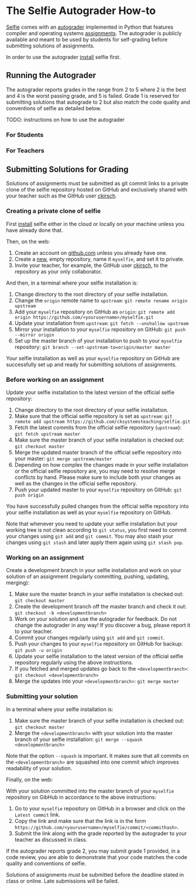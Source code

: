 # The Selfie Autograder How-to

[Selfie](http://selfie.cs.uni-salzburg.at) comes with an [autograder](self.py) implemented in Python that features compiler and operating systems [assignments](assignments). The autograder is publicly available and meant to be used by students for self-grading before submitting solutions of assignments.

In order to use the autograder [install](../README.md) selfie first.

## Running the Autograder

The autograder reports grades in the range from 2 to 5 where 2 is the best and 4 is the worst passing grade, and 5 is failed. Grade 1 is reserved for submitting solutions that autograde to 2 but also match the code quality and conventions of selfie as detailed below.

TODO: instructions on how to use the autograder

### For Students

### For Teachers

## Submitting Solutions for Grading

Solutions of assignments must be submitted as git commit links to a private clone of the selfie repository hosted on GitHub and exclusively shared with your teacher such as the GitHub user [ckirsch](https://github.com/ckirsch).

### Creating a private clone of selfie

First [install](../README.md) selfie either in the cloud or locally on your machine unless you have already done that.

Then, on the web:

1. Create an account on [github.com](https://github.com) unless you already have one.
2. Create a [new](https://github.com/new), empty repository, name it `myselfie`, and set it to private.
3. Invite your teacher, for example, the GitHub user [ckirsch](https://github.com/ckirsch), to the repository as your only collaborator.

And then, in a terminal where your selfie installation is:

1. Change directory to the root directory of your selfie installation.
2. Change the `origin` remote name to `upstream`: `git remote rename origin upstream`
3. Add your `myselfie` repository on GitHub as `origin`: `git remote add origin https://github.com/<yourusername>/myselfie.git`
4. Update your installation from `upstream`: `git fetch --unshallow upstream`
5. Mirror your installation to your `myselfie` repository on GitHub: `git push --mirror origin`
6. Set up the master branch of your installation to push to your `myselfie` repository: `git branch --set-upstream-to=origin/master master`

Your selfie installation as well as your `myselfie` repository on GitHub are successfully set up and ready for submitting solutions of assignments.

### Before working on an assignment

Update your selfie installation to the latest version of the official selfie repository:

1. Change directory to the root directory of your selfie installation.
2. Make sure that the official selfie repository is set as `upstream`: `git remote add upstream https://github.com/cksystemsteaching/selfie.git`
3. Fetch the latest commits from the official selfie repository (`upstream`): `git fetch upstream master`
4. Make sure the master branch of your selfie installation is checked out: `git checkout master`
5. Merge the updated master branch of the official selfie repository into your master: `git merge upstream/master`
6. Depending on how complex the changes made in your selfie installation or the official selfie repository are, you may need to resolve merge conflicts by hand. Please make sure to include both your changes as well as the changes in the official selfie repository.
7. Push your updated master to your `myselfie` repository on GitHub: `git push origin`

You have successfully pulled changes from the official selfie repository into your selfie installation as well as your `myselfie` repository on GitHub.

Note that whenever you need to update your selfie installation but your working tree is not clean according to `git status`, you first need to commit your changes using `git add` and `git commit`. You may also stash your changes using `git stash` and later apply them again using `git stash pop`.

### Working on an assignment

Create a development branch in your selfie installation and work on your solution of an assignment (regularly committing, pushing, updating, merging):

1. Make sure the master branch in your selfie installation is checked out: `git checkout master`
2. Create the development branch off the master branch and check it out: `git checkout -b <developmentbranch>`
3. Work on your solution and use the autograder for feedback. Do not change the autograder in any way! If you discover a bug, please report it to your teacher.
4. Commit your changes regularly using `git add` and `git commit`.
5. Push your changes to your `myselfie` repository on GitHub for backup: `git push -u origin`
6. Update your selfie installation to the latest version of the official selfie repository regularly using the above instructions.
7. If you fetched and merged updates go back to the `<developmentbranch>`: `git checkout <developmentbranch>`
8. Merge the updates into your `<developmentbranch>`: `git merge master`

### Submitting your solution

In a terminal where your selfie installation is:

1. Make sure the master branch of your selfie installation is checked out: `git checkout master`
2. Merge the `<developmentbranch>` with your solution into the master branch of your selfie installation: `git merge --squash <developmentbranch>`

Note that the option `--squash` is important. It makes sure that all commits on the `<developmentbranch>` are squashed into one commit which improves readability of your solution.

Finally, on the web:

With your solution committed into the master branch of your `myselfie` repository on GibHub in accordance to the above instructions:

1. Go to your `myselfie` repository on GitHub in a browser and click on the `Latest commit` link.
2. Copy the link and make sure that the link is in the form `https://github.com/<yourusername>/myselfie/commit/<commithash>`.
3. Submit the link along with the grade reported by the autograder to your teacher as discussed in class.

If the autograder reports grade 2, you may submit grade 1 provided, in a code review, you are able to demonstrate that your code matches the code quality and conventions of selfie.

Solutions of assignments must be submitted before the deadline stated in class or online. Late submissions will be failed.